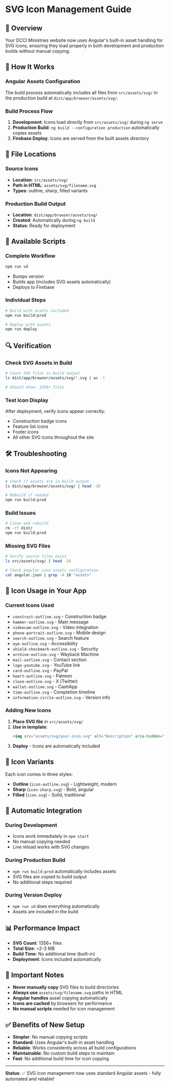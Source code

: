 # SVG Icon Management Guide

## 🎯 Overview

Your DCCI Ministries website now uses Angular's built-in asset handling for SVG icons, ensuring they load properly in both development and production builds without manual copying.

## 🔧 How It Works

### Angular Assets Configuration
The build process automatically includes all files from `src/assets/svg/` in the production build at `dist/app/browser/assets/svg/`.

### Build Process Flow
1. **Development**: Icons load directly from `src/assets/svg/` during `ng serve`
2. **Production Build**: `ng build --configuration production` automatically copies assets
3. **Firebase Deploy**: Icons are served from the built assets directory

## 📁 File Locations

### Source Icons
- **Location**: `src/assets/svg/`
- **Path in HTML**: `assets/svg/filename.svg`
- **Types**: outline, sharp, filled variants

### Production Build Output
- **Location**: `dist/app/browser/assets/svg/`
- **Created**: Automatically during `ng build`
- **Status**: Ready for deployment

## 🚀 Available Scripts

### Complete Workflow
```bash
npm run vd
```
- Bumps version
- Builds app (includes SVG assets automatically)
- Deploys to Firebase

### Individual Steps
```bash
# Build with assets included
npm run build:prod

# Deploy with assets
npm run deploy
```

## 🔍 Verification

### Check SVG Assets in Build
```bash
# Count SVG files in build output
ls dist/app/browser/assets/svg/*.svg | wc -l

# Should show: 1356+ files
```

### Test Icon Display
After deployment, verify icons appear correctly:
- Construction badge icons
- Feature list icons
- Footer icons
- All other SVG icons throughout the site

## 🛠️ Troubleshooting

### Icons Not Appearing
```bash
# Check if assets are in build output
ls dist/app/browser/assets/svg/ | head -10

# Rebuild if needed
npm run build:prod
```

### Build Issues
```bash
# Clean and rebuild
rm -rf dist/
npm run build:prod
```

### Missing SVG Files
```bash
# Verify source files exist
ls src/assets/svg/ | head -10

# Check angular.json assets configuration
cat angular.json | grep -A 10 "assets"
```

## 📱 Icon Usage in Your App

### Current Icons Used
- `construct-outline.svg` - Construction badge
- `hammer-outline.svg` - Main message
- `videocam-outline.svg` - Video integration
- `phone-portrait-outline.svg` - Mobile design
- `search-outline.svg` - Search feature
- `eye-outline.svg` - Accessibility
- `shield-checkmark-outline.svg` - Security
- `archive-outline.svg` - Wayback Machine
- `mail-outline.svg` - Contact section
- `logo-youtube.svg` - YouTube link
- `card-outline.svg` - PayPal
- `heart-outline.svg` - Patreon
- `close-outline.svg` - X (Twitter)
- `wallet-outline.svg` - CashApp
- `time-outline.svg` - Completion timeline
- `information-circle-outline.svg` - Version info

### Adding New Icons
1. **Place SVG file** in `src/assets/svg/`
2. **Use in template**:
   ```html
   <img src="assets/svg/your-icon.svg" alt="Description" aria-hidden="true">
   ```
3. **Deploy** - Icons are automatically included

## 🎨 Icon Variants

Each icon comes in three styles:
- **Outline** (`icon-outline.svg`) - Lightweight, modern
- **Sharp** (`icon-sharp.svg`) - Bold, angular
- **Filled** (`icon.svg`) - Solid, traditional

## 🔄 Automatic Integration

### During Development
- Icons work immediately in `npm start`
- No manual copying needed
- Live reload works with SVG changes

### During Production Build
- `npm run build:prod` automatically includes assets
- SVG files are copied to build output
- No additional steps required

### During Version Deploy
- `npm run vd` does everything automatically
- Assets are included in the build

## 📊 Performance Impact

- **SVG Count**: 1356+ files
- **Total Size**: ~2-3 MB
- **Build Time**: No additional time (built-in)
- **Deployment**: Icons included automatically

## 🚨 Important Notes

- **Never manually copy** SVG files to build directories
- **Always use** `assets/svg/filename.svg` paths in HTML
- **Angular handles** asset copying automatically
- **Icons are cached** by browsers for performance
- **No manual scripts** needed for icon management

## ✅ Benefits of New Setup

- **Simpler**: No manual copying scripts
- **Standard**: Uses Angular's built-in asset handling
- **Reliable**: Works consistently across all build configurations
- **Maintainable**: No custom build steps to maintain
- **Fast**: No additional build time for icon copying

---

**Status**: ✅ SVG icon management now uses standard Angular assets - fully automated and reliable! 
